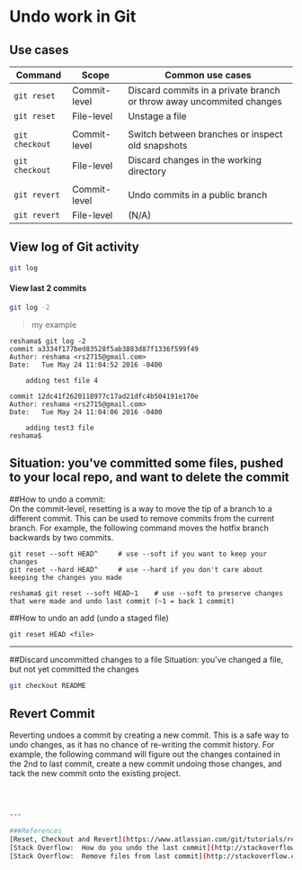 # Undo work in Git

## Use cases

| Command        | Scope              | Common use cases |    
|----------------|--------------------|------------------|
| `git reset`    | Commit-level       | Discard commits in a private branch or throw away uncommited changes  |  
| `git reset`    | File-level	        | Unstage a file |
|                |                    |                |
| `git checkout` | Commit-level	      | Switch between branches or inspect old snapshots |
| `git checkout` | File-level	        | Discard changes in the working directory |
|                |                    |                |
| `git revert`	  | Commit-level	      | Undo commits in a public branch |
| `git revert`	  | File-level	        | (N/A) |


## View log of Git activity
```bash
git log
```

#### View last 2 commits
```bash
git log -2
```
>my example  

```console
reshama$ git log -2
commit a3334f177bed83528f5ab3883d87f1336f599f49
Author: reshama <rs2715@gmail.com>
Date:   Tue May 24 11:04:52 2016 -0400

    adding test file 4

commit 12dc41f2620118977c17ad21dfc4b504191e170e
Author: reshama <rs2715@gmail.com>
Date:   Tue May 24 11:04:06 2016 -0400

    adding test3 file
reshama$ 
```

## Situation:  you've committed some files, pushed to your local repo, and want to delete the commit

 


 
##How to undo a commit:   
On the commit-level, resetting is a way to move the tip of a branch to a different commit. This can be used to remove commits from the current branch. For example, the following command moves the hotfix branch backwards by two commits.

```console
git reset --soft HEAD^     # use --soft if you want to keep your changes
git reset --hard HEAD^     # use --hard if you don't care about keeping the changes you made
```
```
reshama$ git reset --soft HEAD~1    # use --soft to preserve changes that were made and undo last commit (~1 = back 1 commit)
```

##How to undo an add (undo a staged file)
```
git reset HEAD <file>       
```

---

 
##Discard uncommitted changes to a file
Situation:  you've changed a file, but not yet committed the changes  
 
```bash
git checkout README
```

## Revert Commit
Reverting undoes a commit by creating a new commit. This is a safe way to undo changes, as it has no chance of re-writing the commit history. For example, the following command will figure out the changes contained in the 2nd to last commit, create a new commit undoing those changes, and tack the new commit onto the existing project.  
```bash

 
 
---

###References
[Reset, Checkout and Revert](https://www.atlassian.com/git/tutorials/resetting-checking-out-and-reverting/commit-level-operations)
[Stack Overflow:  How do you undo the last commit](http://stackoverflow.com/questions/927358/how-do-you-undo-the-last-commit)  
[Stack Overflow:  Remove files from last commit](http://stackoverflow.com/questions/12481639/remove-files-from-git-commit)  


